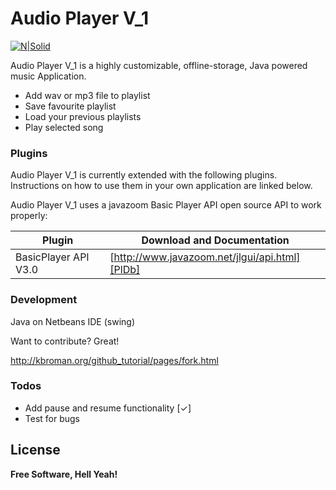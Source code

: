 # Audio Player V_1


[![N|Solid](https://is1-ssl.mzstatic.com/image/thumb/Purple118/v4/26/ab/6a/26ab6aaf-f7cf-8486-8bb4-23d0545bd550/AppIconFree_DeeHaller-1x_U007emarketing-85-220-0-9.png/246x0w.jpg)](http://www.javazoom.net/finemenu/title.gif)

Audio Player V_1 is a highly customizable, offline-storage, Java powered music Application.

  - Add wav or mp3 file to playlist
  - Save  favourite playlist
  - Load your previous playlists
  - Play selected song


### Plugins

Audio Player V_1 is currently extended with the following plugins. Instructions on how to use them in your own application are linked below.

Audio Player V_1 uses a javazoom Basic Player API open source API to work properly:

| Plugin | Download and Documentation |
| ------ | ------ |
| BasicPlayer API V3.0  | [http://www.javazoom.net/jlgui/api.html][PlDb] |


### Development

Java on Netbeans IDE (swing)

Want to contribute? Great!

http://kbroman.org/github_tutorial/pages/fork.html



### Todos

 - Add pause and resume functionality [✓]
 - Test for bugs 

License
----



**Free Software, Hell Yeah!**



   [PlDb]: <http://www.javazoom.net/jlgui/api.html>
